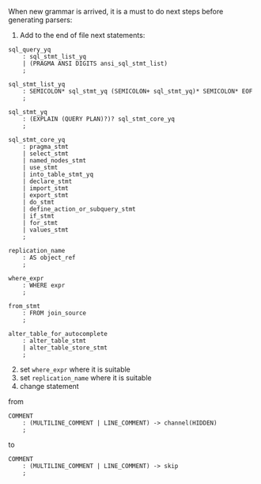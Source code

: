 When new grammar is arrived, it is a must to do next steps before generating parsers:

1. Add to the end of file next statements:

```antlr
sql_query_yq
    : sql_stmt_list_yq
    | (PRAGMA ANSI DIGITS ansi_sql_stmt_list)
    ;

sql_stmt_list_yq
    : SEMICOLON* sql_stmt_yq (SEMICOLON+ sql_stmt_yq)* SEMICOLON* EOF
    ;

sql_stmt_yq
    : (EXPLAIN (QUERY PLAN)?)? sql_stmt_core_yq
    ;

sql_stmt_core_yq
    : pragma_stmt
    | select_stmt
    | named_nodes_stmt
    | use_stmt
    | into_table_stmt_yq
    | declare_stmt
    | import_stmt
    | export_stmt
    | do_stmt
    | define_action_or_subquery_stmt
    | if_stmt
    | for_stmt
    | values_stmt
    ;

replication_name
    : AS object_ref
    ;

where_expr
    : WHERE expr
    ;

from_stmt
    : FROM join_source
    ;

alter_table_for_autocomplete
    : alter_table_stmt
    | alter_table_store_stmt
    ;

```

2. set `where_expr` where it is suitable
3. set `replication_name` where it is suitable
4. change statement

from

```antlr
COMMENT
    : (MULTILINE_COMMENT | LINE_COMMENT) -> channel(HIDDEN)
    ;
```

to

```antlr
COMMENT
    : (MULTILINE_COMMENT | LINE_COMMENT) -> skip
    ;
```
